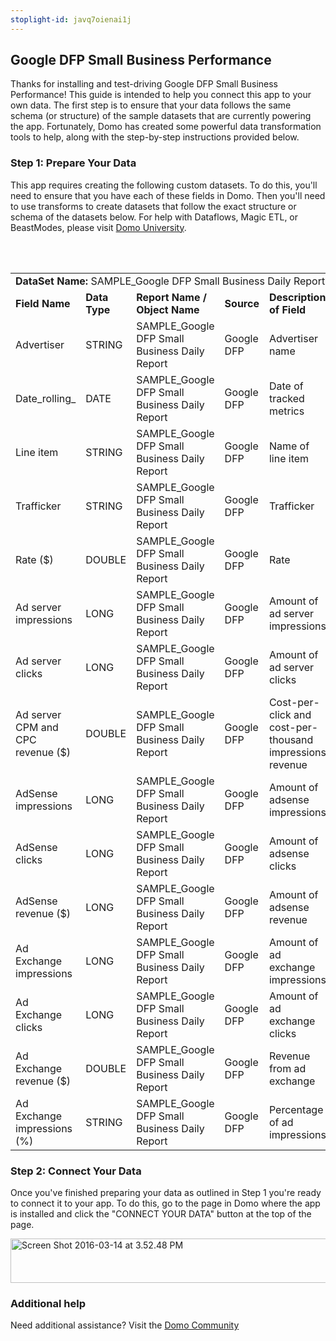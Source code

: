 ```yaml
---
stoplight-id: javq7oienai1j
---
```


<div class="col-md-12 content-panel">
                <h2>Google DFP Small Business Performance</h2>
                <p></p><p>Thanks for installing and test-driving <span id="title">Google DFP Small Business Performance</span>! This guide is intended to help you connect this app to your own data. The first step is to ensure that your data follows the same schema (or structure) of the sample datasets that are currently powering the app. Fortunately, Domo has created some powerful data transformation tools to help, along with the step-by-step instructions provided below.</p><div class="doc-row" id="Step%201:%20Identify%20Required%20Data%20Fields"><h3 class="doc-row-title">Step 1: Prepare Your Data</h3><div class="small-pad-bottom"><p>This app requires creating the following custom datasets. To do this, you'll need to ensure that you have each of these fields in Domo. Then you'll need to use transforms to create datasets that follow the exact structure or schema of the datasets below. For help with Dataflows, Magic ETL, or BeastModes, please visit <a href="https://university.domo.com/" target="_blank">Domo University</a>.</p></div>
                <br><br>
                <div id="custom-data-container"><table id="SAMPLE_Google-DFP-Small-Business-Daily-Report"><tbody><tr><td colspan="6"><strong>DataSet Name:</strong> <span class="value">SAMPLE_Google DFP Small Business Daily Report</span></td></tr><!--tr>    <td colspan="6"></td></tr--><tr><td><strong>Field Name</strong></td><td><strong>Data Type</strong></td><td><strong>Report Name / Object Name</strong></td><td><strong>Source </strong></td><td colspan="2"><strong>Description of Field</strong></td></tr><tr><td>Advertiser</td><td>STRING</td><td>SAMPLE_Google DFP Small Business Daily Report</td><td>Google DFP</td><td colspan="2">Advertiser name</td></tr><tr><td>Date_rolling_</td><td>DATE</td><td>SAMPLE_Google DFP Small Business Daily Report</td><td>Google DFP</td><td colspan="2">Date of tracked metrics</td></tr><tr><td>Line item</td><td>STRING</td><td>SAMPLE_Google DFP Small Business Daily Report</td><td>Google DFP</td><td colspan="2">Name of line item</td></tr><tr><td>Trafficker</td><td>STRING</td><td>SAMPLE_Google DFP Small Business Daily Report</td><td>Google DFP</td><td colspan="2">Trafficker</td></tr><tr><td>Rate ($)</td><td>DOUBLE</td><td>SAMPLE_Google DFP Small Business Daily Report</td><td>Google DFP</td><td colspan="2">Rate</td></tr><tr><td>Ad server impressions</td><td>LONG</td><td>SAMPLE_Google DFP Small Business Daily Report</td><td>Google DFP</td><td colspan="2">Amount of ad server impressions</td></tr><tr><td>Ad server clicks</td><td>LONG</td><td>SAMPLE_Google DFP Small Business Daily Report</td><td>Google DFP</td><td colspan="2">Amount of ad server clicks</td></tr><tr><td>Ad server CPM and CPC revenue ($)</td><td>DOUBLE</td><td>SAMPLE_Google DFP Small Business Daily Report</td><td>Google DFP</td><td colspan="2">Cost-per-click and cost-per-thousand impressions revenue</td></tr><tr><td>AdSense impressions</td><td>LONG</td><td>SAMPLE_Google DFP Small Business Daily Report</td><td>Google DFP</td><td colspan="2">Amount of adsense impressions</td></tr><tr><td>AdSense clicks</td><td>LONG</td><td>SAMPLE_Google DFP Small Business Daily Report</td><td>Google DFP</td><td colspan="2">Amount of adsense clicks</td></tr><tr><td>AdSense revenue ($)</td><td>LONG</td><td>SAMPLE_Google DFP Small Business Daily Report</td><td>Google DFP</td><td colspan="2">Amount of adsense revenue</td></tr><tr><td>Ad Exchange impressions</td><td>LONG</td><td>SAMPLE_Google DFP Small Business Daily Report</td><td>Google DFP</td><td colspan="2">Amount of ad exchange impressions</td></tr><tr><td>Ad Exchange clicks</td><td>LONG</td><td>SAMPLE_Google DFP Small Business Daily Report</td><td>Google DFP</td><td colspan="2">Amount of ad exchange clicks</td></tr><tr><td>Ad Exchange revenue ($)</td><td>DOUBLE</td><td>SAMPLE_Google DFP Small Business Daily Report</td><td>Google DFP</td><td colspan="2">Revenue from ad exchange</td></tr><tr><td>Ad Exchange impressions (%)</td><td>STRING</td><td>SAMPLE_Google DFP Small Business Daily Report</td><td>Google DFP</td><td colspan="2">Percentage of ad impressions</td></tr></tbody></table><div class="doc-row medium-pad-top">
                <h3 class="doc-row-title">Step 2: Connect Your Data</h3>
                <div class="small-pad-bottom">
                    <p>Once you've finished preparing your data as outlined in Step 1 you're ready to connect it to your app. To do this, go to the page in Domo where the app is installed and click the "CONNECT YOUR DATA" button at the top of the page.</p>
                    <p class="small-pad">
                    <img class="alignnone size-full wp-image-1207" src="https://s3.amazonaws.com/development.domo.com/wp-content/uploads/2016/03/14155707/Screen-Shot-2016-03-14-at-3.52.48-PM1.png" alt="Screen Shot 2016-03-14 at 3.52.48 PM" width="1158" height="71">
                    </p>
                    <div id="ooyalaplayer-IyYTc1MjE61NwLdtrxXvZuhH-dSGbWnR" class="ooyalaplayer"></div>
                    <script>
                        OO.ready(function() {
                            OO.Player.create("ooyalaplayer-IyYTc1MjE61NwLdtrxXvZuhH-dSGbWnR", "IyYTc1MjE61NwLdtrxXvZuhH-dSGbWnR", {
                                height: 380
                            });
                        });
                    </script>
                </div>
                <h3 class="doc-row-title">Additional help</h3>
                <div class="small-pad-bottom">
                    <p>Need additional assistance? Visit the <a href="https://dojo.domo.com">Domo Community</a></p>
                </div>
            </div></div></div><p></p>            </div>